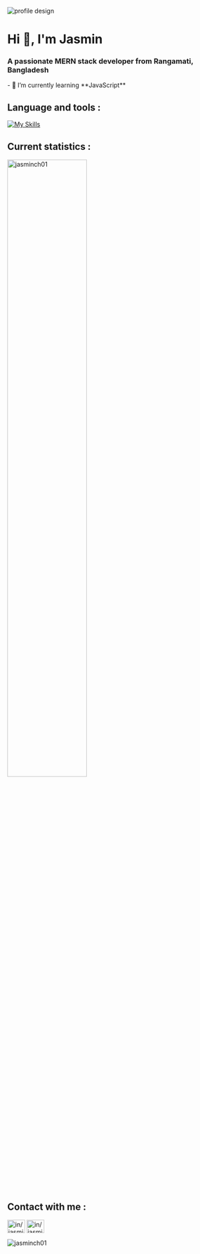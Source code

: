 ![profile design](https://i.ibb.co/t3902vy/banner.jpg)
<h1>Hi 👋, I'm Jasmin</h1>
<h3>A passionate MERN stack developer from Rangamati, Bangladesh</h3>
- 🌱 I’m currently learning **JavaScript**

## Language and tools :
[![My Skills](https://skillicons.dev/icons?i=bootstrap,tailwind,javascript,react,nextjs,firebase,express,mongodb,nodejs,ai,photoshop,figma)](https://skillicons.dev)

## Current statistics :
<p><img width="60%" align="center" src="https://github-readme-streak-stats.herokuapp.com/?user=jasminch01&background=0D1117&sideNums=FFFFFF&sideLabels=9A9A9A&currStreakNum=FB8C00&dates=6E6E6E" alt="jasminch01" /></p>

## Contact with me : 
<p align="left">
<a href="https://linkedin.com/in/in/jasmin-chakma-a0997b252" target="blank"><img align="center" src="https://raw.githubusercontent.com/rahuldkjain/github-profile-readme-generator/master/src/images/icons/Social/linked-in-alt.svg" alt="in/jasmin-chakma-a0997b252" height="30" width="40" /></a>
  <a href="https://www.facebook.com/jasmin.ch0/" target="blank"><img align="center" src="https://raw.githubusercontent.com/rahuldkjain/github-profile-readme-generator/master/src/images/icons/Social/facebook-alt.svg" alt="in/jasmin-chakma-a0997b252" height="30" width="40" /></a>
</p>

<p align="left"> <img src="https://komarev.com/ghpvc/?username=jasminch01&label=Profile%20views&color=0e75b6&style=flat" alt="jasminch01" /> </p>

